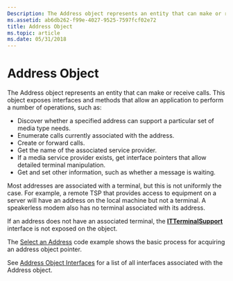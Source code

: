 ```yaml
---
Description: The Address object represents an entity that can make or receive calls.
ms.assetid: ab6db262-f99e-4027-9525-7597fcf02e72
title: Address Object
ms.topic: article
ms.date: 05/31/2018
---
```


# Address Object

The Address object represents an entity that can make or receive calls. This object exposes interfaces and methods that allow an application to perform a number of operations, such as:

-   Discover whether a specified address can support a particular set of media type needs.
-   Enumerate calls currently associated with the address.
-   Create or forward calls.
-   Get the name of the associated service provider.
-   If a media service provider exists, get interface pointers that allow detailed terminal manipulation.
-   Get and set other information, such as whether a message is waiting.

Most addresses are associated with a terminal, but this is not uniformly the case. For example, a remote TSP that provides access to equipment on a server will have an address on the local machine but not a terminal. A speakerless modem also has no terminal associated with its address.

If an address does not have an associated terminal, the [**ITTerminalSupport**](https://msdn.microsoft.com/library/ms733156(v=VS.85).aspx) interface is not exposed on the object.

The [Select an Address](select-an-address.md) code example shows the basic process for acquiring an address object pointer.

See [Address Object Interfaces](address-object-interfaces.md) for a list of all interfaces associated with the Address object.

 

 




